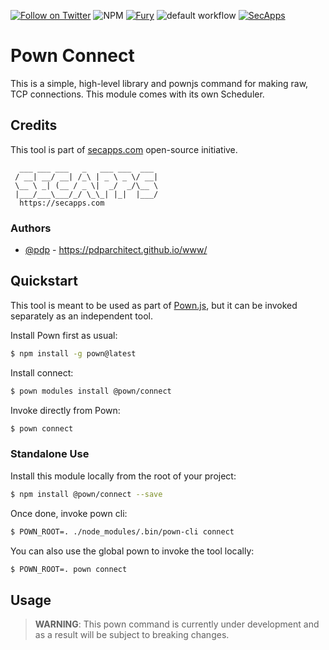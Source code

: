 [![Follow on Twitter](https://img.shields.io/twitter/follow/pownjs.svg?logo=twitter)](https://twitter.com/pownjs)
![NPM](https://img.shields.io/npm/v/@pown/connect.svg)
[![Fury](https://img.shields.io/badge/version-2x%20Fury-red.svg)](https://github.com/pownjs/lobby)
![default workflow](https://github.com/pownjs/leaks/actions/workflows/default.yaml/badge.svg)
[![SecApps](https://img.shields.io/badge/credits-SecApps-black.svg)](https://secapps.com)

# Pown Connect

This is a simple, high-level library and pownjs command for making raw, TCP connections. This module comes with its own Scheduler.

## Credits

This tool is part of [secapps.com](https://secapps.com) open-source initiative.

```
  ___ ___ ___   _   ___ ___  ___
 / __| __/ __| /_\ | _ \ _ \/ __|
 \__ \ _| (__ / _ \|  _/  _/\__ \
 |___/___\___/_/ \_\_| |_|  |___/
  https://secapps.com
```

### Authors

* [@pdp](https://twitter.com/pdp) - https://pdparchitect.github.io/www/

## Quickstart

This tool is meant to be used as part of [Pown.js](https://github.com/pownjs/pown), but it can be invoked separately as an independent tool.

Install Pown first as usual:

```sh
$ npm install -g pown@latest
```

Install connect:

```sh
$ pown modules install @pown/connect
```

Invoke directly from Pown:

```sh
$ pown connect
```

### Standalone Use

Install this module locally from the root of your project:

```sh
$ npm install @pown/connect --save
```

Once done, invoke pown cli:

```sh
$ POWN_ROOT=. ./node_modules/.bin/pown-cli connect
```

You can also use the global pown to invoke the tool locally:

```sh
$ POWN_ROOT=. pown connect
```

## Usage

> **WARNING**: This pown command is currently under development and as a result will be subject to breaking changes.

```

```
